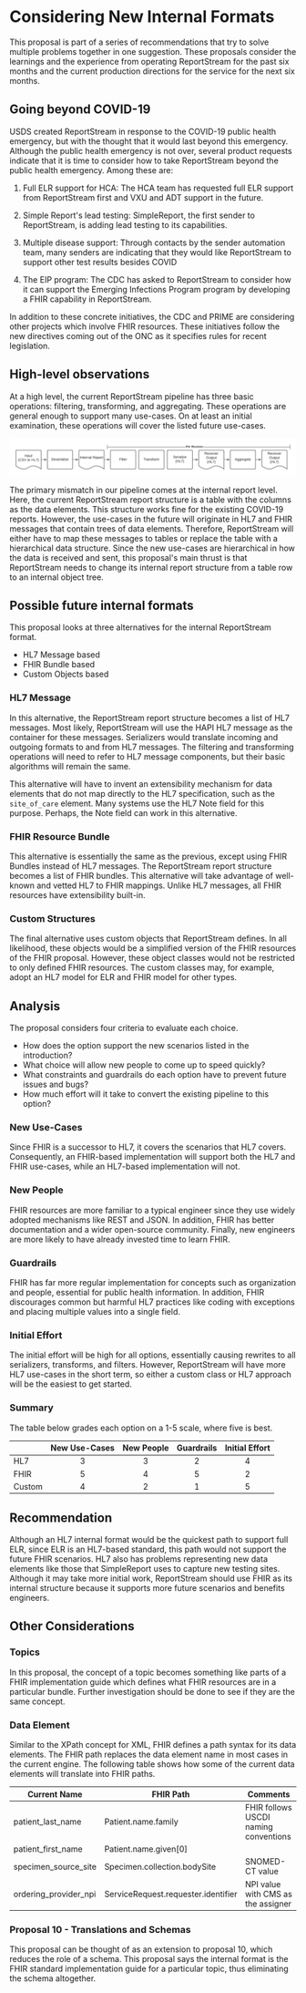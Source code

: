 # Considering New Internal Formats 

This proposal is part of a series of recommendations that try to solve multiple problems together in one suggestion. These proposals consider the learnings and the experience from operating ReportStream for the past six months and the current production directions for the service for the next six months. 

## Going beyond COVID-19
USDS created ReportStream in response to the COVID-19 public health emergency, but with the thought that it would last beyond this emergency. Although the public health emergency is not over, several product requests indicate that it is time to consider how to take ReportStream beyond the public health emergency. Among these are: 

1. Full ELR support for HCA: The HCA team has requested full ELR support from ReportStream first and VXU and ADT support in the future.  

2. Simple Report's lead testing: SimpleReport, the first sender to ReportStream, is adding lead testing to its capabilities. 

3. Multiple disease support: Through contacts by the sender automation team, many senders are indicating that they would like ReportStream to support other test results besides COVID

4. The EIP program: The CDC has asked to ReportStream to consider how it can support the Emerging Infections Program program by developing a FHIR capability in ReportStream.  

In addition to these concrete initiatives, the CDC and PRIME are considering other projects which involve FHIR resources. These initiatives follow the new directives coming out of the ONC as it specifies rules for recent legislation. 

## High-level observations

At a high level, the current ReportStream pipeline has three basic operations: filtering, transforming, and aggregating. These operations are general enough to support many use-cases. On at least an initial examination, these operations will cover the listed future use-cases. 

![current pipeline](current-pipeline.png)

The primary mismatch in our pipeline comes at the internal report level. Here, the current ReportStream report structure is a table with the columns as the data elements. This structure works fine for the existing COVID-19 reports. However, the use-cases in the future will originate in HL7 and FHIR messages that contain trees of data elements. Therefore, ReportStream will either have to map these messages to tables or replace the table with a hierarchical data structure. Since the new use-cases are hierarchical in how the data is received and sent, this proposal's main thrust is that ReportStream needs to change its internal report structure from a table row to an internal object tree.

## Possible future internal formats

This proposal looks at three alternatives for the internal ReportStream format. 
- HL7 Message based
- FHIR Bundle based
- Custom Objects based 

### HL7 Message
In this alternative, the ReportStream report structure becomes a list of HL7 messages. Most likely, ReportStream will use the HAPI HL7 message as the container for these messages. Serializers would translate incoming and outgoing formats to and from HL7 messages. The filtering and transforming operations will need to refer to HL7 message components, but their basic algorithms will remain the same. 

This alternative will have to invent an extensibility mechanism for data elements that do not map directly to the HL7 specification, such as the `site_of_care` element. Many systems use the HL7 Note field for this purpose. Perhaps, the Note field can work in this alternative. 

### FHIR Resource Bundle 
This alternative is essentially the same as the previous, except using FHIR Bundles instead of HL7 messages. The ReportStream report structure becomes a list of FHIR bundles. This alternative will take advantage of well-known and vetted HL7 to FHIR mappings. Unlike HL7 messages, all FHIR resources have extensibility built-in.  

### Custom Structures
The final alternative uses custom objects that ReportStream defines. In all likelihood, these objects would be a simplified version of the FHIR resources of the FHIR proposal. However, these object classes would not be restricted to only defined FHIR resources. The custom classes may, for example, adopt an HL7 model for ELR and FHIR model for other types. 

## Analysis
The proposal considers four criteria to evaluate each choice.  
- How does the option support the new scenarios listed in the introduction? 
- What choice will allow new people to come up to speed quickly? 
- What constraints and guardrails do each option have to prevent future issues and bugs?
- How much effort will it take to convert the existing pipeline to this option? 

### New Use-Cases
Since FHIR is a successor to HL7, it covers the scenarios that HL7 covers. Consequently, an FHIR-based implementation will support both the HL7 and FHIR use-cases, while an HL7-based implementation will not. 

### New People
FHIR resources are more familiar to a typical engineer since they use widely adopted mechanisms like REST and JSON. In addition, FHIR has better documentation and a wider open-source community. Finally, new engineers are more likely to have already invested time to learn FHIR. 

### Guardrails
FHIR has far more regular implementation for concepts such as organization and people, essential for public health information. In addition, FHIR discourages common but harmful HL7 practices like coding with exceptions and placing multiple values into a single field. 

### Initial Effort
The initial effort will be high for all options, essentially causing rewrites to all serializers, transforms, and filters. However, ReportStream will have more HL7 use-cases in the short term, so either a custom class or HL7 approach will be the easiest to get started. 

### Summary
The table below grades each option on a 1-5 scale, where five is best. 

|            | New Use-Cases | New People | Guardrails  | Initial Effort  |
|:----       |:----------:   |:----------:|:-----------:|:---------------:|
| HL7        | 3             | 3          | 2           | 4               |
| FHIR       | 5             | 4          | 5           | 2               |
| Custom     | 4             | 2          | 1           | 5               |

## Recommendation
Although an HL7 internal format would be the quickest path to support full ELR, since ELR is an HL7-based standard, this path would not support the future FHIR scenarios. HL7 also has problems representing new data elements like those that SimpleReport uses to capture new testing sites. Although it may take more initial work, ReportStream should use FHIR as its internal structure because it supports more future scenarios and benefits engineers.  

## Other Considerations
### Topics
In this proposal, the concept of a topic becomes something like parts of a FHIR implementation guide which defines what FHIR resources are in a particular bundle. Further investigation should be done to see if they are the same concept. 
### Data Element
Similar to the XPath concept for XML, FHIR defines a path syntax for its data elements. The FHIR path replaces the data element name in most cases in the current engine. The following table shows how some of the current data elements will translate into FHIR paths. 

| Current Name          | FHIR Path | Comments | 
|------                 |---------- |----- |
| patient_last_name     | Patient.name.family   | FHIR follows USCDI naming conventions  | 
| patient_first_name    | Patient.name.given[0] |  |
| specimen_source_site  | Specimen.collection.bodySite | SNOMED-CT value |
| ordering_provider_npi | ServiceRequest.requester.identifier | NPI value with CMS as the assigner |

### Proposal 10 - Translations and Schemas
This proposal can be thought of as an extension to proposal 10, which reduces the role of a schema. This proposal says the internal format is the FHIR standard implementation guide for a particular topic, thus eliminating the schema altogether. 




